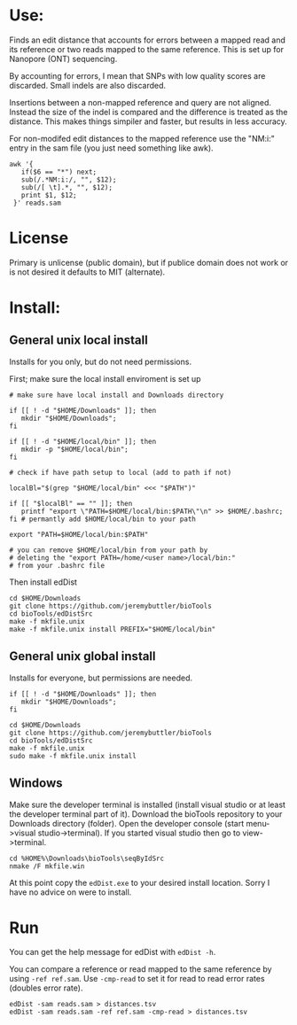 # Use:

Finds an edit distance that accounts for errors between
  a mapped read and its reference or two reads mapped to
  the same reference. This is set up for Nanopore (ONT)
  sequencing.

By accounting for errors, I mean that SNPs with low
  quality scores are discarded. Small indels are also
  discarded.

Insertions between a non-mapped reference and query are
  not aligned. Instead the size of the indel is compared
  and the difference is treated as the distance. This
  makes things simpiler and faster, but results in less
  accuracy.

For non-modifed edit distances to the mapped reference use
  the "NM:i:" entry in the sam file (you just need
  something like awk).

```
awk '{
   if($6 == "*") next;
   sub(/.*NM:i:/, "", $12);
   sub(/[ \t].*, "", $12);
   print $1, $12;
 }' reads.sam
```

# License

Primary is unlicense (public domain), but if publice
  domain does not work or is not desired it defaults to
  MIT (alternate).

# Install:

## General unix local install

Installs for you only, but do not need permissions.

First; make sure the local install enviroment is set up

```
# make sure have local install and Downloads directory

if [[ ! -d "$HOME/Downloads" ]]; then
   mkdir "$HOME/Downloads";
fi

if [[ ! -d "$HOME/local/bin" ]]; then
   mkdir -p "$HOME/local/bin";
fi

# check if have path setup to local (add to path if not)

localBl="$(grep "$HOME/local/bin" <<< "$PATH")"

if [[ "$localBl" == "" ]]; then
   printf "export \"PATH=$HOME/local/bin:$PATH\"\n" >> $HOME/.bashrc;
fi # permantly add $HOME/local/bin to your path

export "PATH=$HOME/local/bin:$PATH"

# you can remove $HOME/local/bin from your path by
# deleting the "export PATH=/home/<user name>/local/bin:"
# from your .bashrc file
```

Then install edDist 

```
cd $HOME/Downloads
git clone https://github.com/jeremybuttler/bioTools
cd bioTools/edDistSrc
make -f mkfile.unix
make -f mkfile.unix install PREFIX="$HOME/local/bin"
```

## General unix global install

Installs for everyone, but permissions are needed.

```
if [[ ! -d "$HOME/Downloads" ]]; then
   mkdir "$HOME/Downloads";
fi

cd $HOME/Downloads
git clone https://github.com/jeremybuttler/bioTools
cd bioTools/edDistSrc
make -f mkfile.unix
sudo make -f mkfile.unix install
```

## Windows

Make sure the developer terminal is installed (install
  visual studio or at least the developer terminal part of
  it). Download the bioTools repository to your Downloads
  directory (folder). Open the developer console
  (start menu->visual studio->terminal). If you started
  visual studio then go to view->terminal.

```
cd %HOME%\Downloads\bioTools\seqByIdSrc
nmake /F mkfile.win
```

At this point copy the `edDist.exe` to your desired
  install location. Sorry I have no advice on were to
  install.


# Run

You can get the help message for edDist with `edDist -h`.

You can compare a reference or read mapped to the same
  reference by using `-ref ref.sam`. Use `-cmp-read` to
  set it for read to read error rates (doubles error
  rate).

```
edDist -sam reads.sam > distances.tsv
edDist -sam reads.sam -ref ref.sam -cmp-read > distances.tsv
```
